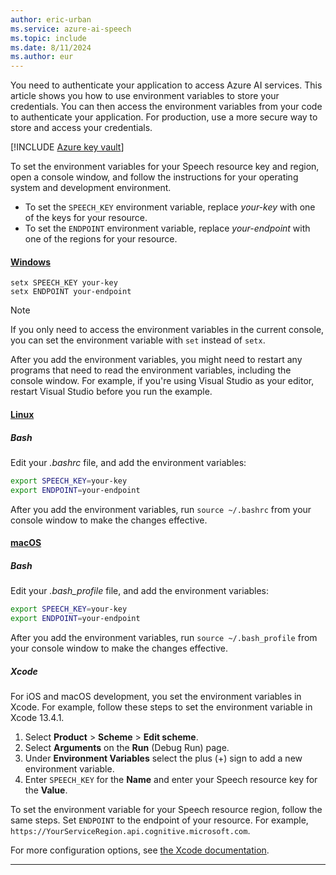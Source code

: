 ```yaml
---
author: eric-urban
ms.service: azure-ai-speech
ms.topic: include
ms.date: 8/11/2024
ms.author: eur
---
```


You need to authenticate your application to access Azure AI services. This article shows you how to use environment variables to store your credentials. You can then access the environment variables from your code to authenticate your application. For production, use a more secure way to store and access your credentials.

[!INCLUDE [Azure key vault](~/reusable-content/ce-skilling/azure/includes/ai-services/security/microsoft-entra-id-akv-expanded.md)]

To set the environment variables for your Speech resource key and region, open a console window, and follow the instructions for your operating system and development environment.

- To set the `SPEECH_KEY` environment variable, replace *your-key* with one of the keys for your resource.
- To set the `ENDPOINT` environment variable, replace *your-endpoint* with one of the regions for your resource.

#### [Windows](#tab/windows)

```console
setx SPEECH_KEY your-key
setx ENDPOINT your-endpoint
```

> [!NOTE]
> If you only need to access the environment variables in the current console, you can set the environment variable with `set` instead of `setx`.

After you add the environment variables, you might need to restart any programs that need to read the environment variables, including the console window. For example, if you're using Visual Studio as your editor, restart Visual Studio before you run the example.

#### [Linux](#tab/linux)

##### Bash

Edit your *.bashrc* file, and add the environment variables:

```bash
export SPEECH_KEY=your-key
export ENDPOINT=your-endpoint
```

After you add the environment variables, run `source ~/.bashrc` from your console window to make the changes effective.

#### [macOS](#tab/macos)

##### Bash

Edit your *.bash_profile* file, and add the environment variables:

```bash
export SPEECH_KEY=your-key
export ENDPOINT=your-endpoint
```

After you add the environment variables, run `source ~/.bash_profile` from your console window to make the changes effective.

##### Xcode

For iOS and macOS development, you set the environment variables in Xcode. For example, follow these steps to set the environment variable in Xcode 13.4.1.

1. Select **Product** > **Scheme** > **Edit scheme**.
1. Select **Arguments** on the **Run** (Debug Run) page.
1. Under **Environment Variables** select the plus (+) sign to add a new environment variable.
1. Enter `SPEECH_KEY` for the **Name** and enter your Speech resource key for the **Value**.

To set the environment variable for your Speech resource region, follow the same steps. Set `ENDPOINT` to the endpoint of your resource. For example, `https://YourServiceRegion.api.cognitive.microsoft.com`.



For more configuration options, see [the Xcode documentation](https://help.apple.com/xcode/#/dev745c5c974).

---
